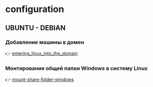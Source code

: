 # configuration

## UBUNTU - DEBIAN

### Добавление машины в домен
:point_right: [entering_linux_into_the_domain](entering_linux_into_the_domain)

### Монтирование общей папки Windows в систему Linux
:point_right: [mount-share-folder-windows](mount-share-folder-windows)
